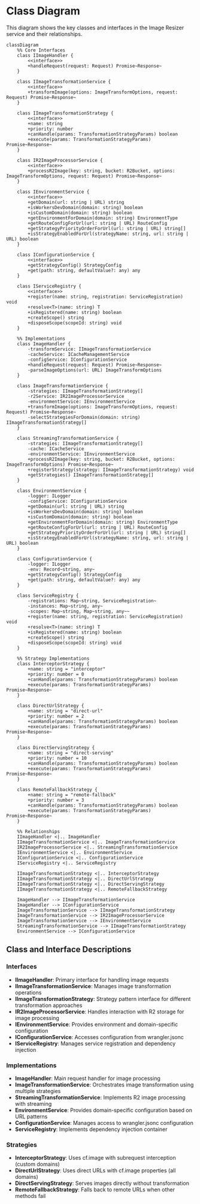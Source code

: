 # Class Diagram

This diagram shows the key classes and interfaces in the Image Resizer service and their relationships.

```mermaid
classDiagram
    %% Core Interfaces
    class IImageHandler {
        <<interface>>
        +handleRequest(request: Request) Promise~Response~
    }
    
    class IImageTransformationService {
        <<interface>>
        +transformImage(options: ImageTransformOptions, request: Request) Promise~Response~
    }
    
    class IImageTransformationStrategy {
        <<interface>>
        +name: string
        +priority: number
        +canHandle(params: TransformationStrategyParams) boolean
        +execute(params: TransformationStrategyParams) Promise~Response~
    }
    
    class IR2ImageProcessorService {
        <<interface>>
        +processR2Image(key: string, bucket: R2Bucket, options: ImageTransformOptions, request: Request) Promise~Response~
    }
    
    class IEnvironmentService {
        <<interface>>
        +getDomain(url: string | URL) string
        +isWorkersDevDomain(domain: string) boolean
        +isCustomDomain(domain: string) boolean
        +getEnvironmentForDomain(domain: string) EnvironmentType
        +getRouteConfigForUrl(url: string | URL) RouteConfig
        +getStrategyPriorityOrderForUrl(url: string | URL) string[]
        +isStrategyEnabledForUrl(strategyName: string, url: string | URL) boolean
    }
    
    class IConfigurationService {
        <<interface>>
        +getStrategyConfig() StrategyConfig
        +get(path: string, defaultValue?: any) any
    }
    
    class IServiceRegistry {
        <<interface>>
        +register(name: string, registration: ServiceRegistration) void
        +resolve<T>(name: string) T
        +isRegistered(name: string) boolean
        +createScope() string
        +disposeScope(scopeId: string) void
    }
    
    %% Implementations
    class ImageHandler {
        -transformService: IImageTransformationService
        -cacheService: ICacheManagementService
        -configService: IConfigurationService
        +handleRequest(request: Request) Promise~Response~
        -parseImageOptions(url: URL) ImageTransformOptions
    }
    
    class ImageTransformationService {
        -strategies: IImageTransformationStrategy[]
        -r2Service: IR2ImageProcessorService
        -environmentService: IEnvironmentService
        +transformImage(options: ImageTransformOptions, request: Request) Promise~Response~
        -selectStrategiesForDomain(domain: string) IImageTransformationStrategy[]
    }
    
    class StreamingTransformationService {
        -strategies: IImageTransformationStrategy[]
        -cache: ICacheService
        -environmentService: IEnvironmentService
        +processR2Image(key: string, bucket: R2Bucket, options: ImageTransformOptions) Promise~Response~
        +registerStrategy(strategy: IImageTransformationStrategy) void
        +getStrategies() IImageTransformationStrategy[]
    }
    
    class EnvironmentService {
        -logger: ILogger
        -configService: IConfigurationService
        +getDomain(url: string | URL) string
        +isWorkersDevDomain(domain: string) boolean
        +isCustomDomain(domain: string) boolean
        +getEnvironmentForDomain(domain: string) EnvironmentType
        +getRouteConfigForUrl(url: string | URL) RouteConfig
        +getStrategyPriorityOrderForUrl(url: string | URL) string[]
        +isStrategyEnabledForUrl(strategyName: string, url: string | URL) boolean
    }
    
    class ConfigurationService {
        -logger: ILogger
        -env: Record~string, any~
        +getStrategyConfig() StrategyConfig
        +get(path: string, defaultValue?: any) any
    }
    
    class ServiceRegistry {
        -registrations: Map~string, ServiceRegistration~
        -instances: Map~string, any~
        -scopes: Map~string, Map~string, any~~
        +register(name: string, registration: ServiceRegistration) void
        +resolve<T>(name: string) T
        +isRegistered(name: string) boolean
        +createScope() string
        +disposeScope(scopeId: string) void
    }
    
    %% Strategy Implementations
    class InterceptorStrategy {
        +name: string = "interceptor"
        +priority: number = 0
        +canHandle(params: TransformationStrategyParams) boolean
        +execute(params: TransformationStrategyParams) Promise~Response~
    }
    
    class DirectUrlStrategy {
        +name: string = "direct-url"
        +priority: number = 2
        +canHandle(params: TransformationStrategyParams) boolean
        +execute(params: TransformationStrategyParams) Promise~Response~
    }
    
    class DirectServingStrategy {
        +name: string = "direct-serving"
        +priority: number = 10
        +canHandle(params: TransformationStrategyParams) boolean
        +execute(params: TransformationStrategyParams) Promise~Response~
    }
    
    class RemoteFallbackStrategy {
        +name: string = "remote-fallback"
        +priority: number = 3
        +canHandle(params: TransformationStrategyParams) boolean
        +execute(params: TransformationStrategyParams) Promise~Response~
    }
    
    %% Relationships
    IImageHandler <|.. ImageHandler
    IImageTransformationService <|.. ImageTransformationService
    IR2ImageProcessorService <|.. StreamingTransformationService
    IEnvironmentService <|.. EnvironmentService
    IConfigurationService <|.. ConfigurationService
    IServiceRegistry <|.. ServiceRegistry
    
    IImageTransformationStrategy <|.. InterceptorStrategy
    IImageTransformationStrategy <|.. DirectUrlStrategy
    IImageTransformationStrategy <|.. DirectServingStrategy
    IImageTransformationStrategy <|.. RemoteFallbackStrategy
    
    ImageHandler --> IImageTransformationService
    ImageHandler --> IConfigurationService
    ImageTransformationService --> IImageTransformationStrategy
    ImageTransformationService --> IR2ImageProcessorService
    ImageTransformationService --> IEnvironmentService
    StreamingTransformationService --> IImageTransformationStrategy
    EnvironmentService --> IConfigurationService
```

## Class and Interface Descriptions

### Interfaces

- **IImageHandler**: Primary interface for handling image requests
- **IImageTransformationService**: Manages image transformation operations
- **IImageTransformationStrategy**: Strategy pattern interface for different transformation approaches
- **IR2ImageProcessorService**: Handles interaction with R2 storage for image processing
- **IEnvironmentService**: Provides environment and domain-specific configuration
- **IConfigurationService**: Accesses configuration from wrangler.jsonc
- **IServiceRegistry**: Manages service registration and dependency injection

### Implementations

- **ImageHandler**: Main request handler for image processing
- **ImageTransformationService**: Orchestrates image transformation using multiple strategies
- **StreamingTransformationService**: Implements R2 image processing with streaming
- **EnvironmentService**: Provides domain-specific configuration based on URL patterns
- **ConfigurationService**: Manages access to wrangler.jsonc configuration
- **ServiceRegistry**: Implements dependency injection container

### Strategies

- **InterceptorStrategy**: Uses cf.image with subrequest interception (custom domains)
- **DirectUrlStrategy**: Uses direct URLs with cf.image properties (all domains)
- **DirectServingStrategy**: Serves images directly without transformation
- **RemoteFallbackStrategy**: Falls back to remote URLs when other methods fail